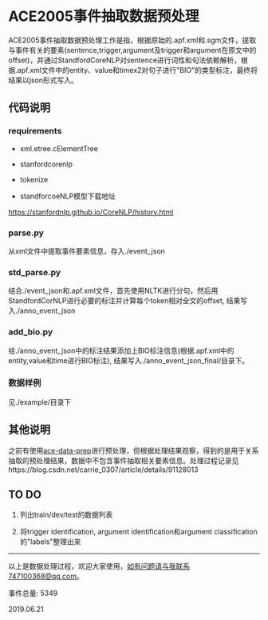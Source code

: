 ﻿# ACE2005事件抽取数据预处理

ACE2005事件抽取数据预处理工作是指，根据原始的.apf.xml和.sgm文件，提取与事件有关的要素(sentence,trigger,argument及trigger和argument在原文中的offset)，并通过StandfordCoreNLP对sentence进行词性和句法依赖解析，根据.apf.xml文件中的entity、value和timex2对句子进行"BIO"的类型标注，最终将结果以json形式写入。

## 代码说明

### requirements

* xml.etree.cElementTree
* stanfordcorenlp
* tokenize

* standforcoeNLP模型下载地址

https://stanfordnlp.github.io/CoreNLP/history.html



### parse.py

从xml文件中提取事件要素信息，存入./event_json

### std_parse.py

结合./event_json和.apf.xml文件，首先使用NLTK进行分句，然后用StandfordCorNLP进行必要的标注并计算每个token相对全文的offset, 结果写入./anno_event_json


### add_bio.py

给./anno_event_json中的标注结果添加上BIO标注信息(根据.apf.xml中的entity,value和time进行BIO标注), 结果写入./anno_event_json_final/目录下。

### 数据样例

见./example/目录下

## 其他说明

之前有使用[ace-data-prep](https://github.com/mgormley/ace-data-prep/)进行预处理，但根据处理结果观察，得到的是用于关系抽取的预处理结果，数据中不包含事件抽取相关要素信息。处理过程记录见https://blog.csdn.net/carrie_0307/article/details/91128013


## TO DO

1. 列出train/dev/test的数据列表

2. 将trigger identification, argument identification和argument classification的"labels"整理出来


---

以上是数据处理过程，欢迎大家使用，如有问题请与我联系747100368@qq.com。

事件总量: 5349

2019.06.21
